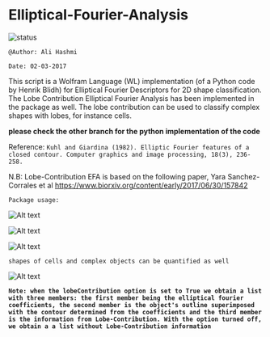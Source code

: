 # Elliptical-Fourier-Analysis

![status](https://img.shields.io/badge/status-passed-blue.svg)


`@Author: Ali Hashmi`

`Date: 02-03-2017`

This script is a Wolfram Language (WL) implementation (of a Python code by Henrik Blidh) for Elliptical Fourier Descriptors for 2D shape classification. The Lobe Contribution Elliptical Fourier Analysis has been implemented in the package as well. The lobe contribution can be used to classify complex shapes with lobes, for instance cells.

**please check the other branch for the python implementation of the code**

Reference: `Kuhl and Giardina (1982). Elliptic Fourier features of a closed contour. Computer graphics and image processing, 18(3), 236-258.`

N.B: Lobe-Contribution EFA is based on the following paper, Yara Sanchez-Corrales et al https://www.biorxiv.org/content/early/2017/06/30/157842


`Package usage:`


![Alt text](https://user-images.githubusercontent.com/10793580/34066620-a7260d84-e211-11e7-9972-ca6f7c0f0272.png)

![Alt text](https://user-images.githubusercontent.com/10793580/34066621-a7534768-e211-11e7-84b2-4cb1cf271915.png)

![Alt text](https://user-images.githubusercontent.com/10793580/34066622-a78f21ac-e211-11e7-8980-5eb7ae64bb88.png)


`shapes of cells and complex objects can be quantified as well`

![Alt text](https://user-images.githubusercontent.com/10793580/34066829-ec903170-e215-11e7-9386-658b86eead64.png)


**`Note: when the lobeContribution option is set to True we obtain a list with three members: the first member being the elliptical fourier coefficients, the second member is the object's outline superimposed with the contour determined from the coefficients and the third member is the information from Lobe-Contribution.
With the option turned off, we obtain a a list without Lobe-Contribution information`**
